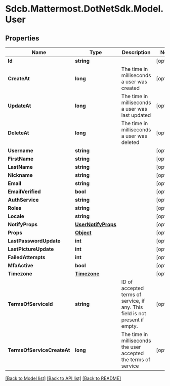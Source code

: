 # Sdcb.Mattermost.DotNetSdk.Model.User
## Properties

Name | Type | Description | Notes
------------ | ------------- | ------------- | -------------
**Id** | **string** |  | [optional] 
**CreateAt** | **long** | The time in milliseconds a user was created | [optional] 
**UpdateAt** | **long** | The time in milliseconds a user was last updated | [optional] 
**DeleteAt** | **long** | The time in milliseconds a user was deleted | [optional] 
**Username** | **string** |  | [optional] 
**FirstName** | **string** |  | [optional] 
**LastName** | **string** |  | [optional] 
**Nickname** | **string** |  | [optional] 
**Email** | **string** |  | [optional] 
**EmailVerified** | **bool** |  | [optional] 
**AuthService** | **string** |  | [optional] 
**Roles** | **string** |  | [optional] 
**Locale** | **string** |  | [optional] 
**NotifyProps** | [**UserNotifyProps**](UserNotifyProps.md) |  | [optional] 
**Props** | [**Object**](.md) |  | [optional] 
**LastPasswordUpdate** | **int** |  | [optional] 
**LastPictureUpdate** | **int** |  | [optional] 
**FailedAttempts** | **int** |  | [optional] 
**MfaActive** | **bool** |  | [optional] 
**Timezone** | [**Timezone**](Timezone.md) |  | [optional] 
**TermsOfServiceId** | **string** | ID of accepted terms of service, if any. This field is not present if empty. | [optional] 
**TermsOfServiceCreateAt** | **long** | The time in milliseconds the user accepted the terms of service | [optional] 

[[Back to Model list]](../README.md#documentation-for-models) [[Back to API list]](../README.md#documentation-for-api-endpoints) [[Back to README]](../README.md)

